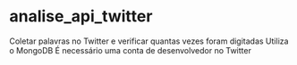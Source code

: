 # analise_api_twitter

Coletar palavras no Twitter e verificar quantas vezes foram digitadas
Utiliza o MongoDB
É necessário uma conta de desenvolvedor no Twitter
